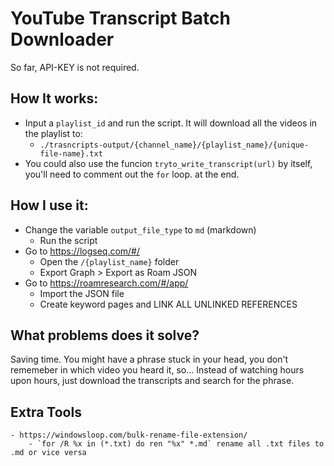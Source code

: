 # YouTube Transcript Batch Downloader
So far, API-KEY is not required.

## How It works:
- Input a `playlist_id` and run the script. It will download all the videos in the playlist to:
    - `./trasncripts-output/{channel_name}/{playlist_name}/{unique-file-name}.txt`
- You could also use the funcion `tryto_write_transcript(url)` by itself, you'll need to comment out the `for` loop. at the end.

## How I use it:
- Change the variable `output_file_type` to `md` (markdown)
    - Run the script 
- Go to https://logseq.com/#/
    - Open the `/{playlist_name}` folder
    - Export Graph > Export as Roam JSON
- Go to https://roamresearch.com/#/app/
    - Import the JSON file
    - Create keyword pages and LINK ALL UNLINKED REFERENCES

## What problems does it solve?
Saving time. You might have a phrase stuck in your head, you don't rememeber in which video you heard it, so... Instead of watching hours upon hours, just download the transcripts and search for the phrase.

## Extra Tools
    - https://windowsloop.com/bulk-rename-file-extension/
        - `for /R %x in (*.txt) do ren "%x" *.md` rename all .txt files to .md or vice versa 